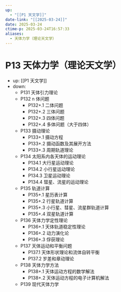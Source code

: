 ```yaml
---
up:
  - "[[P1 天文学]]"
date-link: "[[2025-03-24]]"
date: 2025-03-24
ctime-p: 2025-03-24T16:57:33
aliases:
  - 天体力学（理论天文学）
---
```


# P13 天体力学（理论天文学）

- up: [[P1 天文学]]
- down:	
	- P131 天体引力理论
	- P132 n 体问题
		- P132+.1 二体问题
		- P132+.2 三体问题
		- P132+.3 四体问题
		- P132+.4 多体问题（大于四体）
	- P133 摄动理论
		- P133+.1 摄动方程
		- P133+.2 摄动函数及其展开方法
		- P133+.3 周期轨道理论
	- P134 太阳系内各天体的运动理论
		- P134.1 大行星运动理论
		- P134.2 小行星运动理论
		- P134.3 卫星运动理论
		- P134.4 彗星、流星的运动理论
	- P135 轨道计算
		- P135+.1 星历表计算
		- P135+.2 行星轨道计算
		- P135+.3 小行星、彗星、流星群轨道计算
		- P135+.4 双星轨道计算
	- P136 天体力学定性理论
		- P136+.1 天体轨道稳定性理论
		- P136+.2 动力演化论
		- P136+.3 俘获理论
	- P137 天体运动和平衡问题
		- P137.1 天体形状理论和流体自转平衡
		- P137.2 岁差和章动理论
	- P138 天体力学方法
		- P138+.1 天体运动方程的数学解法
		- P138+.2 天体运动方程的电子计算机解法
	- P139 现代天体力学
	
